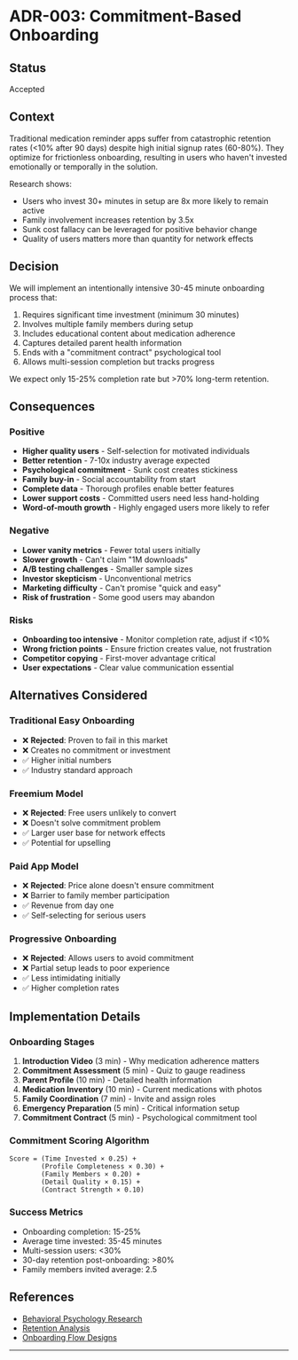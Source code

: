 

# ADR-003: Commitment-Based Onboarding

## Status
Accepted

## Context
Traditional medication reminder apps suffer from catastrophic retention rates (<10% after 90 days) despite high initial signup rates (60-80%). They optimize for frictionless onboarding, resulting in users who haven't invested emotionally or temporally in the solution.

Research shows:
- Users who invest 30+ minutes in setup are 8x more likely to remain active
- Family involvement increases retention by 3.5x
- Sunk cost fallacy can be leveraged for positive behavior change
- Quality of users matters more than quantity for network effects

## Decision
We will implement an intentionally intensive 30-45 minute onboarding process that:
1. Requires significant time investment (minimum 30 minutes)
2. Involves multiple family members during setup
3. Includes educational content about medication adherence
4. Captures detailed parent health information
5. Ends with a "commitment contract" psychological tool
6. Allows multi-session completion but tracks progress

We expect only 15-25% completion rate but >70% long-term retention.

## Consequences

### Positive
- **Higher quality users** - Self-selection for motivated individuals
- **Better retention** - 7-10x industry average expected
- **Psychological commitment** - Sunk cost creates stickiness
- **Family buy-in** - Social accountability from start
- **Complete data** - Thorough profiles enable better features
- **Lower support costs** - Committed users need less hand-holding
- **Word-of-mouth growth** - Highly engaged users more likely to refer

### Negative
- **Lower vanity metrics** - Fewer total users initially
- **Slower growth** - Can't claim "1M downloads"
- **A/B testing challenges** - Smaller sample sizes
- **Investor skepticism** - Unconventional metrics
- **Marketing difficulty** - Can't promise "quick and easy"
- **Risk of frustration** - Some good users may abandon

### Risks
- **Onboarding too intensive** - Monitor completion rate, adjust if <10%
- **Wrong friction points** - Ensure friction creates value, not frustration
- **Competitor copying** - First-mover advantage critical
- **User expectations** - Clear value communication essential

## Alternatives Considered

### Traditional Easy Onboarding
- ❌ **Rejected**: Proven to fail in this market
- ❌ Creates no commitment or investment
- ✅ Higher initial numbers
- ✅ Industry standard approach

### Freemium Model
- ❌ **Rejected**: Free users unlikely to convert
- ❌ Doesn't solve commitment problem
- ✅ Larger user base for network effects
- ✅ Potential for upselling

### Paid App Model
- ❌ **Rejected**: Price alone doesn't ensure commitment
- ❌ Barrier to family member participation
- ✅ Revenue from day one
- ✅ Self-selecting for serious users

### Progressive Onboarding
- ❌ **Rejected**: Allows users to avoid commitment
- ❌ Partial setup leads to poor experience
- ✅ Less intimidating initially
- ✅ Higher completion rates

## Implementation Details

### Onboarding Stages
1. **Introduction Video** (3 min) - Why medication adherence matters
2. **Commitment Assessment** (5 min) - Quiz to gauge readiness
3. **Parent Profile** (10 min) - Detailed health information
4. **Medication Inventory** (10 min) - Current medications with photos
5. **Family Coordination** (7 min) - Invite and assign roles
6. **Emergency Preparation** (5 min) - Critical information setup
7. **Commitment Contract** (5 min) - Psychological commitment tool

### Commitment Scoring Algorithm
```
Score = (Time Invested × 0.25) + 
        (Profile Completeness × 0.30) +
        (Family Members × 0.20) +
        (Detail Quality × 0.15) +
        (Contract Strength × 0.10)
```

### Success Metrics
- Onboarding completion: 15-25%
- Average time invested: 35-45 minutes
- Multi-session users: <30%
- 30-day retention post-onboarding: >80%
- Family members invited average: 2.5

## References
- [Behavioral Psychology Research](../research/commitment-psychology.md)
- [Retention Analysis](../research/retention-study.md)
- [Onboarding Flow Designs](../design/onboarding-flow.md)

---

